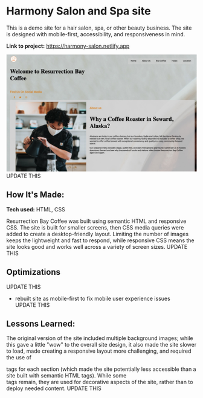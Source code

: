 # Harmony Salon and Spa site
This is a demo site for a hair salon, spa, or other beauty business. The site is designed with mobile-first, accessibility, and responsiveness in mind.

**Link to project:** https://harmony-salon.netlify.app

![Site Preview Image](https://github.com/cynthiablack/rbCoffee/blob/main/RBC-site-preview.jpg)  UPDATE THIS

## How It's Made:

**Tech used:** HTML, CSS

Resurrection Bay Coffee was built using semantic HTML and responsive CSS. The site is built for smaller screens, then CSS media queries were added to create a desktop-friendly layout. Limiting the number of images keeps the lightweight and fast to respond, while responsive CSS means the site looks good and works well across a variety of screen sizes.  UPDATE THIS

## Optimizations

UPDATE THIS
- rebuilt site as mobile-first to fix mobile user experience issues  
UPDATE THIS

## Lessons Learned:

The original version of the site included multiple background images; while this gave a little "wow" to the overall site design, it also made the site slower to load, made creating a responsive layout more challenging, and required the use of <div> tags for each section (which made the site potentially less accessible than a site built with semantic HTML tags). While some <div> tags remain, they are used for decorative aspects of the site, rather than to deploy needed content.  UPDATE THIS